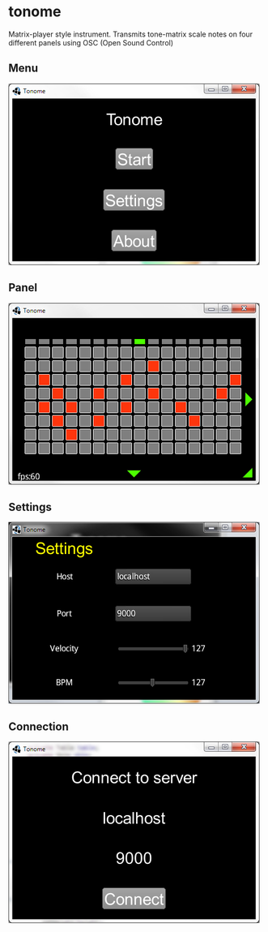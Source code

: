 tonome
======

Matrix-player style instrument. Transmits tone-matrix scale notes on four different panels using OSC (Open Sound Control)

Menu
-----
![Menu](https://github.com/alistairrutherford/images/raw/master/tonome0.png)

Panel
-----
![Menu](https://github.com/alistairrutherford/images/raw/master/tonome1.png)

Settings  
--------
![Menu](https://github.com/alistairrutherford/images/raw/master/tonome2.png)


Connection
-----------
![Menu](https://github.com/alistairrutherford/images/raw/master/tonome3.png)

